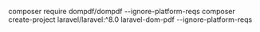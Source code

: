 composer require dompdf/dompdf --ignore-platform-reqs
composer create-project laravel/laravel:^8.0 laravel-dom-pdf --ignore-platform-reqs